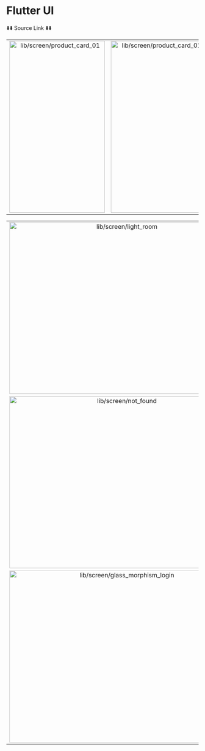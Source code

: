 # Flutter UI

⬇️⬇️ Source Link ⬇️⬇️

<div style="text-align: center">
    <table>
        <tr>
            <td style="text-align: center">
               <a href="https://github.com/mes71/flutter_ui/tree/master/lib/screen/product_card_01">
                    <img src="https://github.com/mes71/flutter_ui/assets/53784874/1e629a87-399c-4c64-8676-54402d7736b4" height="450" width="250" alt="lib/screen/product_card_01"/>
                </a>
            </td>            
            <td style="text-align: center">
               <a href="https://github.com/mes71/flutter_ui/tree/master/lib/screen/nike_product_card">
                    <img src="https://github.com/mes71/flutter_ui/assets/53784874/c306ff74-50aa-4851-b780-81e294133c1e" height="450" width="250" alt="lib/screen/product_card_01"/>
                </a>
            </td>  
            <td style="text-align: center">
               <a href="https://github.com/mes71/flutter_ui/tree/master/lib/screen/light_room">
                    <img src="https://github.com/mes71/flutter_ui/assets/53784874/84ffbdbc-73b1-441e-8327-9e9dfd995ed8" height="450" width="250" alt="lib/screen/light_room"/>
                </a>
            </td>
        </tr>
    </table>
</div>
<div>
<table>
                <tr>
                <td style="text-align: center">
               <a href="https://github.com/mes71/flutter_ui/tree/master/lib/screen/air_pod_shop">
                    <img src="https://github.com/user-attachments/assets/205c0436-b98b-46c4-b36e-e9283623c0b1" height="450" width="600" alt="lib/screen/light_room"/>
                </a>
                <tr>
                    <tr>
                <td style="text-align: center">
               <a href="https://github.com/mes71/flutter_ui/tree/master/lib/screen/not_found">
                    <img src="https://github.com/user-attachments/assets/205c0436-b98b-46c4-b36e-e9283623c0b1" height="450" width="600" alt="lib/screen/not_found"/>
                </a>    
                    </tr>

 <tr>
                <td style="text-align: center">
               <a href="https://github.com/mes71/flutter_ui/tree/master/lib/screen/glass_morphism_login">
                    <img src="https://github.com/user-attachments/assets/205c0436-b98b-46c4-b36e-e9283623c0b1" height="450" width="600" alt="lib/screen/glass_morphism_login"/>
                </a>    
                    </tr>    
    </td>    
        </tr>    

    
</table>
</div>



